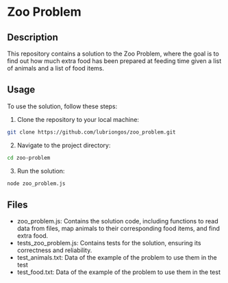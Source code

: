 # Zoo Problem

## Description

This repository contains a solution to the Zoo Problem, where the goal is to find out how much extra food has been prepared at feeding time given a list of animals and a list of food items.

## Usage

To use the solution, follow these steps:

1. Clone the repository to your local machine:

```bash
git clone https://github.com/lubriongos/zoo_problem.git
```

2. Navigate to the project directory:
```bash
cd zoo-problem
```

3. Run the solution:
```bash
node zoo_problem.js
```

## Files
* zoo_problem.js: Contains the solution code, including functions to read data from files, map animals to their corresponding food items, and find extra food.
* tests_zoo_problem.js: Contains tests for the solution, ensuring its correctness and reliability.
* test_animals.txt: Data of the example of the problem to use them in the test
* test_food.txt: Data of the example of the problem to use them in the test
